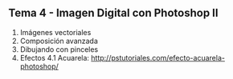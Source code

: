 ﻿## **Tema 4 - Imagen Digital con Photoshop II**

1. Imágenes vectoriales
2. Composición avanzada
3. Dibujando con pinceles
4. Efectos
4.1 Acuarela: http://pstutoriales.com/efecto-acuarela-photoshop/
